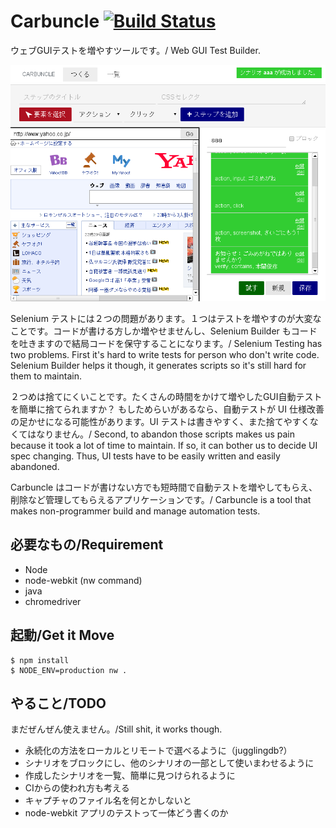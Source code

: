 Carbuncle [![Build Status](https://travis-ci.org/piglovesyou/carbuncle.svg?branch=master)](https://travis-ci.org/piglovesyou/carbuncle)
===================

ウェブGUIテストを増やすツールです。/ Web GUI Test Builder.


<p align="center"><img width="600px" src="/assets/image/image.png" /></p>

Selenium テストには２つの問題があります。１つはテストを増やすのが大変なことです。コードが書ける方しか増やせませんし、Selenium Builder もコードを吐きますので結局コードを保守することになります。/ Selenium Testing has two problems. First it's hard to write tests for person who don't write code. Selenium Builder helps it though, it generates scripts so it's still hard for them to maintain.

２つめは捨てにくいことです。たくさんの時間をかけて増やしたGUI自動テストを簡単に捨てられますか？ もしためらいがあるなら、自動テストが UI 仕様改善の足かせになる可能性があります。UI テストは書きやすく、また捨てやすくなくてはなりません。/  Second, to abandon those scripts makes us pain because it took a lot of time to maintain. If so, it can bother us to decide UI spec changing. Thus, UI tests have to be easily written and easily abandoned.

Carbuncle はコードが書けない方でも短時間で自動テストを増やしてもらえ、削除など管理してもらえるアプリケーションです。/ Carbuncle is a tool that makes non-programmer build and manage automation tests.


必要なもの/Requirement
--
 
 - Node
 - node-webkit (nw command)
 - java
 - chromedriver


起動/Get it Move
--

```
$ npm install
$ NODE_ENV=production nw .
```


やること/TODO
--

まだぜんぜん使えません。/Still shit, it works though.

 - 永続化の方法をローカルとリモートで選べるように（jugglingdb?）
 - シナリオをブロックにし、他のシナリオの一部として使いまわせるように
 - 作成したシナリオを一覧、簡単に見つけられるように
 - CIからの使われ方も考える
 - キャプチャのファイル名を何とかしないと
 - node-webkit アプリのテストって一体どう書くのか
